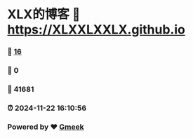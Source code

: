 # XLX的博客 :link: https://XLXXLXXLX.github.io 
### :page_facing_up: [16](https://XLXXLXXLX.github.io/tag.html) 
### :speech_balloon: 0 
### :hibiscus: 41681 
### :alarm_clock: 2024-11-22 16:10:56 
### Powered by :heart: [Gmeek](https://github.com/Meekdai/Gmeek)
